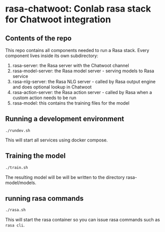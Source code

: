 # rasa-chatwoot: Conlab rasa stack for Chatwoot integration

## Contents of the repo

This repo contains all components needed to run a Rasa stack. Every component lives inside its own subdirectory:

1. rasa-server: the Rasa server with the Chatwoot channel
1. rasa-model-server: the Rasa model server - serving models to Rasa service
1. rasa-nlg-server: the Rasa NLG server - called by Rasa output engine and does optional lookup in Chatwoot
1. rasa-action-server: the Rasa action server - called by Rasa when a custom action needs to be run
1. rasa-model: this contains the training files for the model

## Running a development environment

```
./rundev.sh
````

This will start all services using docker compose.

## Training the model

```bash
./train.sh
```

The resulting model will be will be written to the directory rasa-model/models.

## running rasa commands

```bash
./rasa.sh
```
This will start the rasa container so you can issue rasa commands such as `rasa cli`.
